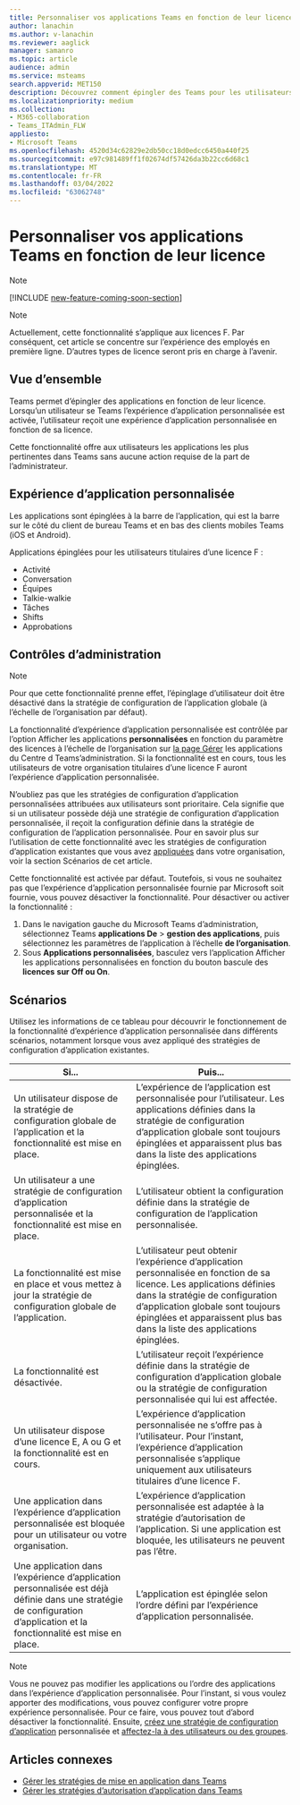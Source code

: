 ```yaml
---
title: Personnaliser vos applications Teams en fonction de leur licence
author: lanachin
ms.author: v-lanachin
ms.reviewer: aaglick
manager: samanro
ms.topic: article
audience: admin
ms.service: msteams
search.appverid: MET150
description: Découvrez comment épingler des Teams pour les utilisateurs de votre organisation en fonction de leur licence.
ms.localizationpriority: medium
ms.collection:
- M365-collaboration
- Teams_ITAdmin_FLW
appliesto:
- Microsoft Teams
ms.openlocfilehash: 4520d34c62829e2db50cc18d0edcc6450a440f25
ms.sourcegitcommit: e97c981489ff1f02674df57426da3b22cc6d68c1
ms.translationtype: MT
ms.contentlocale: fr-FR
ms.lasthandoff: 03/04/2022
ms.locfileid: "63062748"
---
```

# <a name="tailor-your-teams-apps-based-on-license"></a>Personnaliser vos applications Teams en fonction de leur licence

> [!NOTE]
> [!INCLUDE [new-feature-coming-soon-section](includes/new-feature-coming-soon-section.md)]

> [!NOTE]
> Actuellement, cette fonctionnalité s’applique aux licences F. Par conséquent, cet article se concentre sur l’expérience des employés en première ligne. D’autres types de licence seront pris en charge à l’avenir.

## <a name="overview"></a>Vue d’ensemble

Teams permet d’épingler des applications en fonction de leur licence. Lorsqu’un utilisateur se Teams l’expérience d’application personnalisée est activée, l’utilisateur reçoit une expérience d’application personnalisée en fonction de sa licence.

Cette fonctionnalité offre aux utilisateurs les applications les plus pertinentes dans Teams sans aucune action requise de la part de l’administrateur.

## <a name="tailored-app-experience"></a>Expérience d’application personnalisée

Les applications sont épinglées à la barre de l’application, qui est la barre sur le côté du client de bureau Teams et en bas des clients mobiles Teams (iOS et Android).

Applications épinglées pour les utilisateurs  titulaires d’une licence F :

- Activité
- Conversation
- Équipes
- Talkie-walkie
- Tâches
- Shifts
- Approbations

## <a name="admin-controls"></a>Contrôles d’administration

> [!NOTE]
> Pour que cette fonctionnalité prenne effet, l’épinglage d’utilisateur doit [](teams-app-setup-policies.md) être désactivé dans la stratégie de configuration de l’application globale (à l’échelle de l’organisation par défaut).

La fonctionnalité d’expérience d’application personnalisée est contrôlée par l’option Afficher les applications **personnalisées** en fonction du paramètre des licences à l’échelle de l’organisation sur [la page Gérer](manage-apps.md#manage-org-wide-app-settings) les applications du Centre d Teams’administration. Si la fonctionnalité est en cours, tous les utilisateurs de votre organisation  titulaires d’une licence F auront l’expérience d’application personnalisée.

N’oubliez pas que les stratégies de configuration d’application personnalisées attribuées aux utilisateurs sont prioritaire. Cela signifie que si un utilisateur possède déjà une stratégie de configuration d’application personnalisée, il reçoit la configuration définie dans la stratégie de configuration de l’application personnalisée. Pour en savoir plus sur l’utilisation de cette fonctionnalité avec les stratégies de configuration d’application existantes que vous avez [appliquées](#scenarios) dans votre organisation, voir la section Scénarios de cet article.

Cette fonctionnalité est activée par défaut. Toutefois, si vous ne souhaitez pas que l’expérience d’application personnalisée fournie par Microsoft soit fournie, vous pouvez désactiver la fonctionnalité. Pour désactiver ou activer la fonctionnalité :

1. Dans le navigation gauche du Microsoft Teams d’administration, sélectionnez Teams **applications De** >  **gestion des applications**, puis sélectionnez les paramètres de l’application à l’échelle **de l’organisation**.
2. Sous **Applications personnalisées**, basculez vers l’application Afficher les applications personnalisées en fonction du bouton bascule des **licences** **sur** **Off ou On**.

## <a name="scenarios"></a>Scénarios

Utilisez les informations de ce tableau pour découvrir le fonctionnement de la fonctionnalité d’expérience d’application personnalisée dans différents scénarios, notamment lorsque vous avez appliqué des stratégies de configuration d’application existantes.

|Si...  |Puis... |
|---------|---------|
|Un utilisateur dispose de la stratégie de configuration globale de l’application et la fonctionnalité est mise en place.     | L’expérience de l’application est personnalisée pour l’utilisateur. Les applications définies dans la stratégie de configuration d’application globale sont toujours épinglées et apparaissent plus bas dans la liste des applications épinglées.      |
|Un utilisateur a une stratégie de configuration d’application personnalisée et la fonctionnalité est mise en place.    |L’utilisateur obtient la configuration définie dans la stratégie de configuration de l’application personnalisée.          |
|La fonctionnalité est mise en place et vous mettez à jour la stratégie de configuration globale de l’application.     |L’utilisateur peut obtenir l’expérience d’application personnalisée en fonction de sa licence. Les applications définies dans la stratégie de configuration d’application globale sont toujours épinglées et apparaissent plus bas dans la liste des applications épinglées.          |
|La fonctionnalité est désactivée.   | L’utilisateur reçoit l’expérience définie dans la stratégie de configuration d’application globale ou la stratégie de configuration personnalisée qui lui est affectée.          |
|Un utilisateur dispose d’une licence E, A ou G et la fonctionnalité est en cours.   | L’expérience d’application personnalisée ne s’offre pas à l’utilisateur. Pour l’instant, l’expérience d’application personnalisée s’applique uniquement aux utilisateurs  titulaires d’une licence F.        |
|Une application dans l’expérience d’application personnalisée est bloquée pour un utilisateur ou votre organisation.      |L’expérience d’application personnalisée est adaptée à la stratégie d’autorisation de l’application. Si une application est bloquée, les utilisateurs ne peuvent pas l’être.           |
|Une application dans l’expérience d’application personnalisée est déjà définie dans une stratégie de configuration d’application et la fonctionnalité est mise en place. |L’application est épinglée selon l’ordre défini par l’expérience d’application personnalisée.        |

> [!NOTE]
> Vous ne pouvez pas modifier les applications ou l’ordre des applications dans l’expérience d’application personnalisée. Pour l’instant, si vous voulez apporter des modifications, vous pouvez configurer votre propre expérience personnalisée. Pour ce faire, vous pouvez tout d’abord désactiver la fonctionnalité. Ensuite, [créez une stratégie de configuration d’application](teams-app-setup-policies.md) personnalisée et [affectez-la à des utilisateurs ou des groupes](assign-policies-users-and-groups.md).

## <a name="related-articles"></a>Articles connexes

- [Gérer les stratégies de mise en application dans Teams](teams-app-setup-policies.md)
- [Gérer les stratégies d’autorisation d’application dans Teams](teams-app-permission-policies.md)

